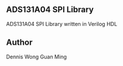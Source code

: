 ## ADS131A04 SPI Library
ADS131A04 SPI Library written in Verilog HDL

## Author 
Dennis Wong Guan Ming